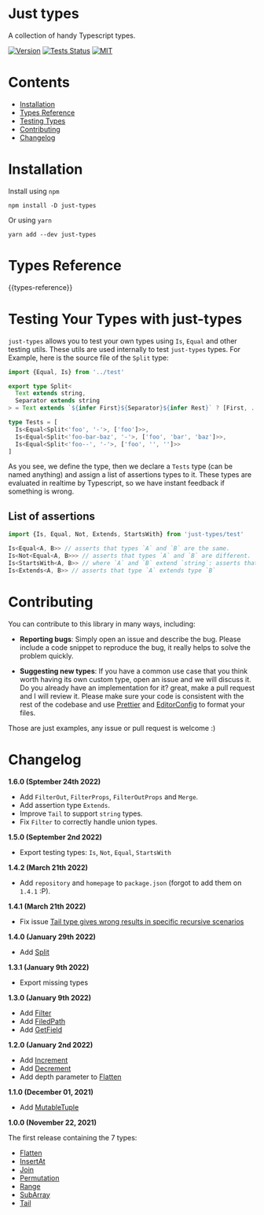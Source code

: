 # Just types

A collection of handy Typescript types.

[![Version](https://img.shields.io/npm/v/just-types?style=flat-square)](https://www.npmjs.com/package/just-types)
[![Tests Status](https://img.shields.io/github/workflow/status/webneat/just-types/Tests?style=flat-square)](https://github.com/webneat/just-types/actions?query=workflow:"Tests")
[![MIT](https://img.shields.io/npm/l/just-types?style=flat-square)](LICENSE)

# Contents

- [Installation](#installation)
- [Types Reference](#types-reference)
- [Testing Types](#testing-your-types-with-just-types)
- [Contributing](#contributing)
- [Changelog](#changelog)

# Installation

Install using `npm`

```
npm install -D just-types
```

Or using `yarn`

```
yarn add --dev just-types
```

# Types Reference

{{types-reference}}

# Testing Your Types with just-types

`just-types` allows you to test your own types using `Is`, `Equal` and other testing utils. These utils are used internally to test `just-types` types. For Example, here is the source file of the `Split` type:

```ts
import {Equal, Is} from '../test'

export type Split<
  Text extends string,
  Separator extends string
> = Text extends `${infer First}${Separator}${infer Rest}` ? [First, ...Split<Rest, Separator>] : [Text]

type Tests = [
  Is<Equal<Split<'foo', '-'>, ['foo']>>,
  Is<Equal<Split<'foo-bar-baz', '-'>, ['foo', 'bar', 'baz']>>,
  Is<Equal<Split<'foo--', '-'>, ['foo', '', '']>>
]
```

As you see, we define the type, then we declare a `Tests` type (can be named anything) and assign a list of assertions types to it. These types are evaluated in realtime by Typescript, so we have instant feedback if something is wrong.

## List of assertions

```ts
import {Is, Equal, Not, Extends, StartsWith} from 'just-types/test'

Is<Equal<A, B>> // asserts that types `A` and `B` are the same.
Is<Not<Equal<A, B>>> // asserts that types `A` and `B` are different.
Is<StartsWith<A, B>> // where `A` and `B` extend `string`: asserts that all elements of `A` start with with an element of `B`.
Is<Extends<A, B>> // asserts that type `A` extends type `B`
```

# Contributing

You can contribute to this library in many ways, including:

- **Reporting bugs**: Simply open an issue and describe the bug. Please include a code snippet to reproduce the bug, it really helps to solve the problem quickly.

- **Suggesting new types**: If you have a common use case that you think worth having its own custom type, open an issue and we will discuss it. Do you already have an implementation for it? great, make a pull request and I will review it. Please make sure your code is consistent with the rest of the codebase and use [Prettier](https://prettier.io/) and [EditorConfig](https://editorconfig.org/) to format your files.

Those are just examples, any issue or pull request is welcome :)

# Changelog

**1.6.0 (Sptember 24th 2022)**

- Add `FilterOut`, `FilterProps`, `FilterOutProps` and `Merge`.
- Add assertion type `Extends`.
- Improve `Tail` to support `string` types.
- Fix `Filter` to correctly handle union types.

**1.5.0 (September 2nd 2022)**

- Export testing types: `Is`, `Not`, `Equal`, `StartsWith` 

**1.4.2 (March 21th 2022)**

- Add `repository` and `homepage` to `package.json` (forgot to add them on `1.4.1` :P).

**1.4.1 (March 21th 2022)**

- Fix issue [Tail type gives wrong results in specific recursive scenarios](https://github.com/webNeat/just-types/issues/1)

**1.4.0 (January 29th 2022)**

- Add [Split](#split)

**1.3.1 (January 9th 2022)**

- Export missing types

**1.3.0 (January 9th 2022)**

- Add [Filter](#filter)
- Add [FiledPath](#fieldpath)
- Add [GetField](#getfield)

**1.2.0 (January 2nd 2022)**

- Add [Increment](#increment)
- Add [Decrement](#decrement)
- Add depth parameter to [Flatten](#flatten)

**1.1.0 (December 01, 2021)**

- Add [MutableTuple](#mutabletuple)

**1.0.0 (November 22, 2021)**

The first release containing the 7 types:
  - [Flatten](#flatten)
  - [InsertAt](#insertat)
  - [Join](#join)
  - [Permutation](#permutation)
  - [Range](#range)
  - [SubArray](#subarray)
  - [Tail](#tail)